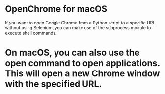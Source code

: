 # OpenChrome for macOS

If you want to open Google Chrome from a Python script to a specific URL without using Selenium, you can make use of the subprocess module to execute shell commands. 

# On macOS, you can also use the open command to open applications. This will open a new Chrome window with the specified URL.

